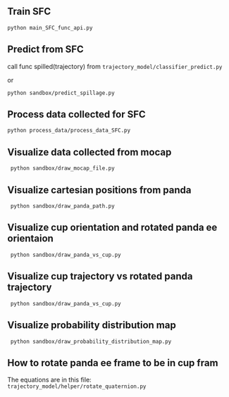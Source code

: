 ## Train SFC
```python main_SFC_func_api.py```

## Predict from SFC
call func spilled(trajectory) from ```trajectory_model/classifier_predict.py``` 
 
or

 ```python sandbox/predict_spillage.py```

## Process data collected for SFC
```python process_data/process_data_SFC.py```

## Visualize data collected from mocap
``` python sandbox/draw_mocap_file.py```

## Visualize cartesian positions from panda 
``` python sandbox/draw_panda_path.py```

## Visualize cup orientation and rotated panda ee orientaion
``` python sandbox/draw_panda_vs_cup.py```

## Visualize cup trajectory vs rotated panda trajectory
``` python sandbox/draw_panda_vs_cup.py```

## Visualize probability distribution map
``` python sandbox/draw_probability_distribution_map.py```

## How to rotate panda ee frame to be in cup fram
The equations are in this file: ```trajectory_model/helper/rotate_quaternion.py```
